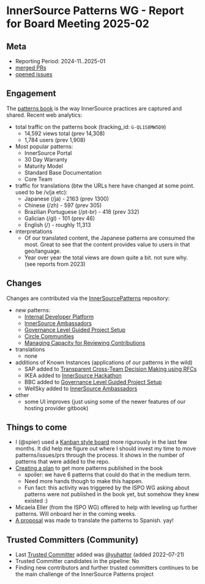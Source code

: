 # InnerSource Patterns WG - Report for Board Meeting 2025-02

## Meta

* Reporting Period: 2024-11..2025-01
* [merged PRs](https://github.com/InnerSourceCommons/InnerSourcePatterns/pulls?q=is%3Apr+closed%3A2024-11..2025-01+is%3Amerged)
* [opened issues](https://github.com/InnerSourceCommons/InnerSourcePatterns/issues?q=is%3Aissue+created%3A2024-11..2025-01+is%3Aopen)

## Engagement

The [patterns book][] is the way InnerSource practices are captured and shared. Recent web analytics:

* total traffic on the patterns book (tracking_id: `G-QL1S8MW5D9`)
  * 14,592 views total (prev 14,308)
  * 1,784 users (prev 1,908)
* Most popular patterns:
  * InnerSource Portal 
  * 30 Day Warranty
  * Maturity Model
  * Standard Base Documentation
  * Core Team
* traffic for translations (btw the URLs here have changed at some point. used to be /v/ja etc):
  * Japanese (/ja) - 2163 (prev 1300)
  * Chinese (/zh) - 597 (prev 305)
  * Brazilian Portuguese (/pt-br) - 418 (prev 332)
  * Galician (/gl) - 101 (prev 46)
  * English (/) - roughly 11,313
* interpretations
  * Of our translated content, the Japanese patterns are consumed the most. Great to see that the content provides value to users in that geo/language.
  * Year over year the total views are down quite a bit. not sure why. (see reports from 2023)

## Changes

Changes are contributed via the [InnerSourcePatterns][] repository:

* new patterns:
  * [Internal Developer Platform](https://github.com/InnerSourceCommons/InnerSourcePatterns/blob/main/patterns/1-initial/internal-developer-platform.md)
  * [InnerSource Ambassadors](https://github.com/InnerSourceCommons/InnerSourcePatterns/blob/main/patterns/1-initial/innersource-ambassador.md)
  * [Governance Level Guided Project Setup](https://github.com/InnerSourceCommons/InnerSourcePatterns/blob/main/patterns/1-initial/governance-based-project-setup.md)
  * [Circle Communities](https://github.com/InnerSourceCommons/InnerSourcePatterns/blob/main/patterns/1-initial/circle-communities.md)
  * [Managing Capacity for Reviewing Contributions](https://github.com/InnerSourceCommons/InnerSourcePatterns/blob/main/patterns/1-initial/capacity-for-contributions.md)
* translations
  * none
* additions of Known Instances (applications of our patterns in the wild)
  * SAP added to [Transparent Cross-Team Decision Making using RFCs](https://github.com/InnerSourceCommons/InnerSourcePatterns/blob/main/patterns/2-structured/transparent-cross-team-decision-making-using-rfcs.md)
  * IKEA added to [InnerSource Hackathon](https://github.com/InnerSourceCommons/InnerSourcePatterns/blob/main/patterns/1-initial/innersource-hackathon.md)
  * BBC added to [Governance Level Guided Project Setup](https://github.com/InnerSourceCommons/InnerSourcePatterns/blob/main/patterns/1-initial/governance-based-project-setup.md)
  * WellSky added to [InnerSource Ambassadors](https://github.com/InnerSourceCommons/InnerSourcePatterns/blob/main/patterns/1-initial/innersource-ambassador.md)
* other
  * some UI improves (just using some of the newer features of our hosting provider gitbook) 

## Things to come

* I (@spier) used a [Kanban style board](https://github.com/orgs/InnerSourceCommons/projects/32) more rigurously in the last few months. It did help me figure out where I should invest my time to move patterns/issues/prs through the process. It shows in the number of patterns that were added to the repo.
* [Creating a plan](https://github.com/InnerSourceCommons/InnerSourcePatterns/issues/772) to get more patterns published in the book
  * spoiler: we have 6 patterns that could do that in the medium term.
  * Need more hands though to make this happen.
  * Fun fact: this activity was triggered by the ISPO WG asking about patterns were not published in the book yet, but somehow they knew existed :)
* Micaela Eller (from the ISPO WG) offered to help with leveling up further patterns. Will onboard her in the coming weeks. 
* [A proposal](https://github.com/InnerSourceCommons/InnerSourcePatterns/issues/777) was made to translate the patterns to Spanish. yay!

## Trusted Committers (Community)

* Last [Trusted Committer][] added was [@yuhattor](https://github.com/yuhattor) (added 2022-07-21)
* Trusted Committer candidates in the pipeline: No
* Finding new contributors and further trusted committers continues to be the main challenge of the InnerSource Patterns project

[patterns book]: https://patterns.innersourcecommons.org/
[InnerSourcePatterns]: https://github.com/InnerSourceCommons/InnerSourcePatterns/
[Trusted Committer]: https://github.com/InnerSourceCommons/InnerSourcePatterns/blob/main/TRUSTED-COMMITTERS.md
